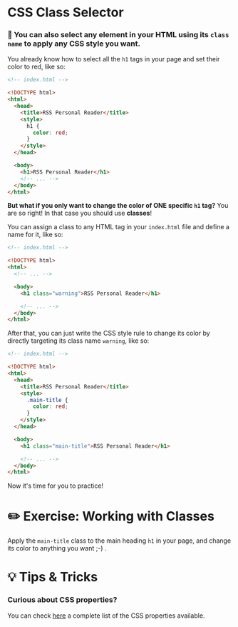 # CSS Class Selector

### 🌟 You can also select any element in your HTML using its `class name` to apply any CSS style you want.

You already know how to select all the `h1` tags in your page and set their color to red, like so:

```html
<!-- index.html -->

<!DOCTYPE html>
<html>
  <head>
    <title>RSS Personal Reader</title>
    <style>
      h1 {
        color: red;
      }
    </style>
  </head>

  <body>
    <h1>RSS Personal Reader</h1>
    <!-- ... -->
  </body>
</html>
```

**But what if you only want to change the color of ONE specific `h1` tag?** You are so right! In that case you should use **classes**!

You can assign a class to any HTML tag in your `index.html` file and define a name for it, like so:

```html
<!-- index.html -->

<!DOCTYPE html>
<html>
  <!-- ... -->

  <body>
    <h1 class="warning">RSS Personal Reader</h1>

    <!-- ... -->
  </body>
</html>
```

After that, you can just write the CSS style rule to change its color by directly targeting its class name `warning`, like so:

```html
<!-- index.html -->

<!DOCTYPE html>
<html>
  <head>
    <title>RSS Personal Reader</title>
    <style>
      .main-title {
        color: red;
      }
    </style>
  </head>

  <body>
    <h1 class="main-title">RSS Personal Reader</h1>

    <!-- ... -->
  </body>
</html>
```

Now it's time for you to practice!




# ✏️ Exercise: Working with Classes

Apply the `main-title` class to the main heading `h1` in your page, and change its color to anything you want ;-) .





# 💡 Tips & Tricks

### Curious about CSS properties?

You can check [here](http://www.w3schools.com/cssref/default.asp) a complete list of the CSS properties available.
